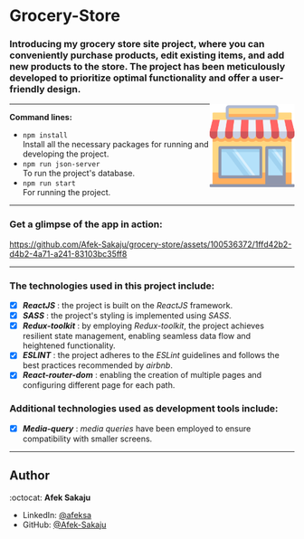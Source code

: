 # Grocery-Store

### Introducing my grocery store site project, where you can conveniently purchase products, edit existing items, and add new products to the store. The project has been meticulously developed to prioritize optimal functionality and offer a user-friendly design.<br />

<img src="./readme-resources/shops.png" width=150px height=150px align="right">

---

**Command lines:**

- `npm install` <br /> Install all the necessary packages for running and developing the project.
- `npm run json-server`<br /> To run the project's database.
- `npm run start`<br /> For running the project.

---

### **Get a glimpse of the app in action:**

https://github.com/Afek-Sakaju/grocery-store/assets/100536372/1ffd42b2-d4b2-4a71-a241-83103bc35ff8

---

### The technologies used in this project include:

- [x] _**ReactJS**_ : the project is built on the _ReactJS_ framework.
- [x] _**SASS**_ : the project's styling is implemented using _SASS_.
- [x] _**Redux-toolkit**_ : by employing _Redux-toolkit_, the project achieves resilient state management, enabling seamless data flow and heightened functionality.
- [x] _**ESLINT**_ : the project adheres to the _ESLint_ guidelines and follows the best practices recommended by _airbnb_.
- [x] _**React-router-dom**_ : enabling the creation of multiple pages and configuring different page for each path.

### Additional technologies used as development tools include:

- [x] _**Media-query**_ : _media queries_ have been employed to ensure compatibility with smaller screens.

---

## Author

:octocat: **Afek Sakaju**

- LinkedIn: [@afeksa](https://www.linkedin.com/in/afeksa/)
- GitHub: [@Afek-Sakaju](https://github.com/Afek-Sakaju)
